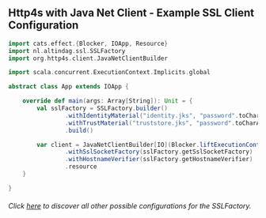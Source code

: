 ## Http4s with Java Net Client - Example SSL Client Configuration

```scala
import cats.effect.{Blocker, IOApp, Resource}
import nl.altindag.ssl.SSLFactory
import org.http4s.client.JavaNetClientBuilder

import scala.concurrent.ExecutionContext.Implicits.global

abstract class App extends IOApp {

    override def main(args: Array[String]): Unit = {
        val sslFactory = SSLFactory.builder()
                .withIdentityMaterial("identity.jks", "password".toCharArray)
                .withTrustMaterial("truststore.jks", "password".toCharArray)
                .build()

        var client = JavaNetClientBuilder[IO](Blocker.liftExecutionContext(global))
                .withSslSocketFactory(sslFactory.getSslSocketFactory)
                .withHostnameVerifier(sslFactory.getHostnameVerifier)
                .resource
    }

}
```
###### Click [here](../usage.html) to discover all other possible configurations for the SSLFactory.